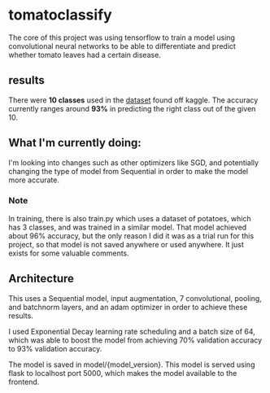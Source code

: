 # tomatoclassify

The core of this project was using tensorflow to train a model using convolutional neural networks to be able to differentiate and predict whether tomato leaves had a certain disease.

## results

There were **10 classes** used in the [dataset](https://www.kaggle.com/datasets/arjuntejaswi/plant-village) found off kaggle. The accuracy currently ranges around **93%** in predicting the right class out of the given 10.

## What I'm currently doing: 

I'm looking into changes such as other optimizers like SGD, and potentially changing the type of model from Sequential in order to make the model more accurate.

### Note

In training, there is also train.py which uses a dataset of potatoes, which has 3 classes, and was trained in a similar model. That model achieved about 96% accuracy, but the only reason I did it was as a trial run for this project, so that model is not saved anywhere or used anywhere. It just exists for some valuable comments.

## Architecture

This uses a Sequential model, input augmentation, 7 convolutional, pooling, and batchnorm layers, and an adam optimizer in order to achieve these results.

I used Exponential Decay learning rate scheduling and a batch size of 64, which was able to boost the model from achieving 70% validation accuracy to 93% validation accuracy.

The model is saved in model/{model_version}. This model is served using flask to localhost port 5000, which makes the model available to the frontend.